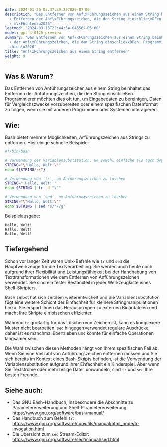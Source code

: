 ```yaml
---
date: 2024-01-26 03:37:39.297029-07:00
description: "Das Entfernen von Anf\xFChrungszeichen aus einem String beinhaltet das\
  \ Entfernen der Anf\xFChrungszeichen, die den String einschlie\xDFen. Programmierer\
  \ m\xF6chten\u2026"
lastmod: '2024-03-13T22:44:54.045565-06:00'
model: gpt-4-0125-preview
summary: "Das Entfernen von Anf\xFChrungszeichen aus einem String beinhaltet das Entfernen\
  \ der Anf\xFChrungszeichen, die den String einschlie\xDFen. Programmierer m\xF6\
  chten\u2026"
title: "Anf\xFChrungszeichen aus einem String entfernen"
weight: 9
---
```


## Was & Warum?
Das Entfernen von Anführungszeichen aus einem String beinhaltet das Entfernen der Anführungszeichen, die den String einschließen. Programmierer möchten dies oft tun, um Eingabedaten zu bereinigen, Daten für Vergleichszwecke vorzubereiten oder einem spezifischen Datenformat zu folgen, wenn sie mit anderen Programmen oder Systemen interagieren.

## Wie:
Bash bietet mehrere Möglichkeiten, Anführungszeichen aus Strings zu entfernen. Hier einige schnelle Beispiele:

```Bash
#!/bin/bash

# Verwendung der Variablensubstitution, um sowohl einfache als auch doppelte Anführungszeichen zu entfernen
STRING="\"Hallo, Welt!\""
echo ${STRING//\"}

# Verwendung von `tr`, um Anführungszeichen zu löschen
STRING="'Hallo, Welt!'"
echo $STRING | tr -d "\'"

# Verwendung von `sed`, um Anführungszeichen zu löschen
STRING="\"Hallo, Welt!\""
echo $STRING | sed 's/"//g'
```

Beispielausgabe:

```
Hallo, Welt!
Hallo, Welt!
Hallo, Welt!
```

## Tiefergehend
Schon vor langer Zeit waren Unix-Befehle wie `tr` und `sed` die Hauptwerkzeuge für die Textverarbeitung. Sie werden auch heute noch aufgrund ihrer Flexibilität und Leistungsfähigkeit bei der Handhabung von Texttransformationen wie dem Entfernen von Anführungszeichen verwendet. Sie sind ein fester Bestandteil in jeder Werkzeugkiste eines Shell-Skripters.

Bash selbst hat sich seitdem weiterentwickelt und die Variablensubstitution fügt eine weitere Schicht der Einfachheit für kleinere Stringmanipulationen hinzu. Sie erspart Ihnen das Herauspumpen zu externen Binärdateien und macht Ihre Skripte ein bisschen effizienter.

Während `tr` großartig für das Löschen von Zeichen ist, kann es komplexere Muster nicht bearbeiten. `sed` hingegen verwendet reguläre Ausdrücke, daher ist es manchmal übertrieben und könnte für einfache Operationen langsamer sein.

Die Wahl zwischen diesen Methoden hängt von Ihrem spezifischen Fall ab. Wenn Sie eine Vielzahl von Anführungszeichen entfernen müssen und Sie sich bereits im Kontext eines Bash-Skripts befinden, ist die Verwendung der Variablensubstitution aufgrund ihrer Einfachheit ein Kinderspiel. Aber wenn Sie Textströme oder mehrzeilige Daten umwandeln, sind `tr` und `sed` Ihre besten Freunde.

## Siehe auch:
- Das GNU Bash-Handbuch, insbesondere die Abschnitte zu Parametererweiterung und Shell-Parametererweiterung: https://www.gnu.org/software/bash/manual/
- Das Handbuch zum Befehl `tr`: https://www.gnu.org/software/coreutils/manual/html_node/tr-invocation.html
- Die Übersicht zum `sed` Stream-Editor: https://www.gnu.org/software/sed/manual/sed.html
